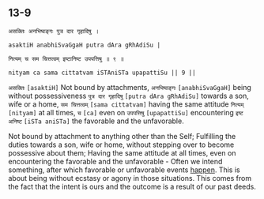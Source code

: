 ## 13-9


```shloka-sa
असक्तिः अनभिष्वङ्गः पुत्र दार गृहादिषु ।
```
```shloka-sa-hk
asaktiH anabhiSvaGgaH putra dAra gRhAdiSu |
```
```shloka-sa
नित्यम् च सम चित्तत्वम् इष्टानिष्ट उपपत्तिषु ॥ ९ ॥
```
```shloka-sa-hk
nityam ca sama cittatvam iSTAniSTa upapattiSu || 9 ||
```

`असक्तिः` `[asaktiH]` Not bound by attachments, `अनभिष्वङ्गः` `[anabhiSvaGgaH]` being without possessiveness `पुत्र दार गृहादिषु` `[putra dAra gRhAdiSu]` towards a son, wife or a home, `सम चित्तत्वम्` `[sama cittatvam]` having the same attitude `नित्यम्` `[nityam]` at all times, `च` `[ca]` even on `उपपत्तिषु` `[upapattiSu]` encountering `इष्ट अनिष्ट` `[iSTa aniSTa]` the favorable and the unfavorable.

Not bound by attachment to anything other than the Self; 
Fulfilling the duties towards a son, wife or home, without stepping over to become possessive about them; 
Having the same attitude at all times, even on encountering the favorable and the unfavorable - Often we intend something, after which favorable or unfavorable events [happen](happenings). This is about being without ecstasy or agony in those situations.
This comes from the fact that the intent is ours and the outcome is a result of our past deeds.

